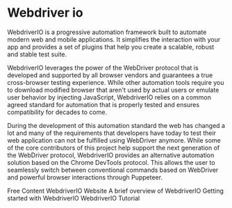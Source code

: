 # Webdriver io

WebdriverIO is a progressive automation framework built to automate modern web and mobile applications. It simplifies the interaction with your app and provides a set of plugins that help you create a scalable, robust and stable test suite.

WebdriverIO leverages the power of the WebDriver protocol that is developed and supported by all browser vendors and guarantees a true cross-browser testing experience. While other automation tools require you to download modified browser that aren't used by actual users or emulate user behavior by injecting JavaScript, WebdriverIO relies on a common agreed standard for automation that is properly tested and ensures compatibility for decades to come.

During the development of this automation standard the web has changed a lot and many of the requirements that developers have today to test their web application can not be fulfilled using WebDriver anymore. While some of the core contributors of this project help support the next generation of the WebDriver protocol, WebdriverIO provides an alternative automation solution based on the Chrome DevTools protocol. This allows the user to seamlessly switch between conventional commands based on WebDriver and powerful browser interactions through Puppeteer.

<ResourceGroupTitle>Free Content</ResourceGroupTitle>
<BadgeLink colorScheme='blue' badgeText='Bitbucket Website' href='https://webdriver.io/'>WebdriverIO Website</BadgeLink>
<BadgeLink colorScheme='blue' badgeText='Read' href='https://webdriver.io/docs/what-is-webdriverio'>A brief overview of WebdriverIO</BadgeLink>
<BadgeLink badgeText='Guide' colorScheme='green' href='https://webdriver.io/docs/gettingstarted'>Getting started with WebdriverIO</BadgeLink>
<BadgeLink badgeText='Watch' href='https://www.youtube.com/watch?v=e8goAKb6CC0&list=PL6AdzyjjD5HBbt9amjf3wIVMaobb28ZYN'>WebdriverIO Tutorial</BadgeLink>
